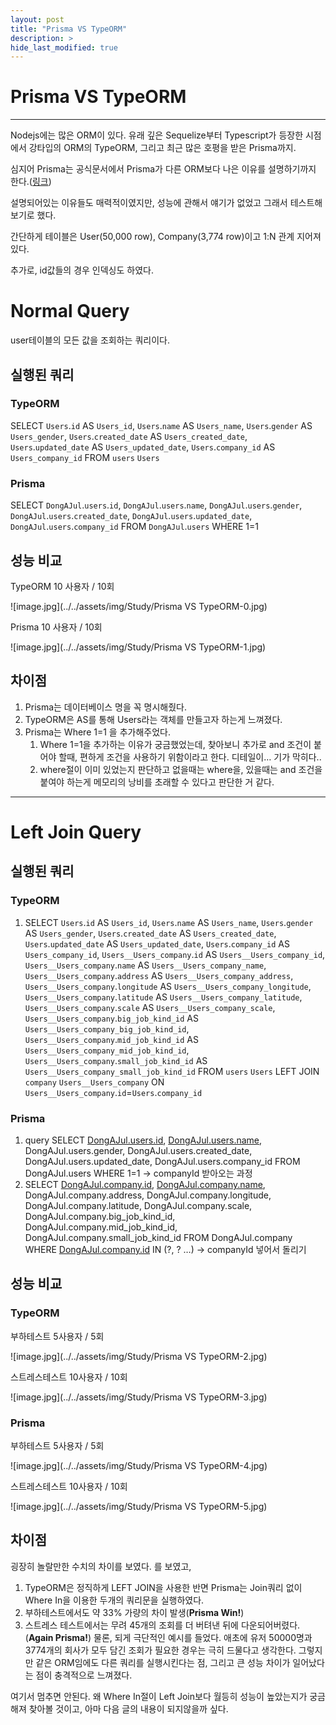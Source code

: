 ```yaml
---
layout: post
title: "Prisma VS TypeORM"
description: >
hide_last_modified: true
---
```


# Prisma VS TypeORM

---

Nodejs에는 많은 ORM이 있다. 유래 깊은 Sequelize부터 Typescript가 등장한 시점에서 강타입의 ORM의 TypeORM, 그리고 최근 많은 호평을 받은 Prisma까지.

심지어 Prisma는 공식문서에서 Prisma가 다른 ORM보다 나은 이유를 설명하기까지 한다.([링크](https://www.prisma.io/docs/orm/more/comparisons))

설명되어있는 이유들도 매력적이였지만, 성능에 관해서 얘기가 없었고 그래서 테스트해보기로 했다.

간단하게 테이블은 User(50,000 row), Company(3,774 row)이고 1:N 관계 지어져 있다.

추가로, id값들의 경우 인덱싱도 하였다.

# Normal Query

user테이블의 모든 값을 조회하는 쿼리이다.

## 실행된 쿼리

### TypeORM

SELECT `Users`.`id` AS `Users_id`, `Users`.`name` AS `Users_name`, `Users`.`gender` AS `Users_gender`, `Users`.`created_date` AS `Users_created_date`, `Users`.`updated_date` AS `Users_updated_date`, `Users`.`company_id` AS `Users_company_id` FROM `users` `Users`

### Prisma

SELECT `DongAJul`.`users`.`id`, `DongAJul`.`users`.`name`, `DongAJul`.`users`.`gender`, `DongAJul`.`users`.`created_date`, `DongAJul`.`users`.`updated_date`, `DongAJul`.`users`.`company_id` FROM `DongAJul`.`users` WHERE 1=1

## 성능 비교

TypeORM 10 사용자 / 10회

![image.jpg](../../assets/img/Study/Prisma VS TypeORM-0.jpg)

Prisma 10 사용자 / 10회

![image.jpg](../../assets/img/Study/Prisma VS TypeORM-1.jpg)

## 차이점

1. Prisma는 데이터베이스 명을 꼭 명시해줬다.
2. TypeORM은 AS를 통해 Users라는 객체를 만들고자 하는게 느껴졌다.
3. Prisma는 Where 1=1 을 추가해주었다.
    1. Where 1=1을 추가하는 이유가 궁금했었는데, 찾아보니 추가로 and 조건이 붙어야 할때, 편하게 조건을 사용하기 위함이라고 한다. 디테일이… 기가 막히다..
    2. where절이 이미 있었는지 판단하고 없을때는 where을, 있을때는 and 조건을 붙여야 하는게 메모리의 낭비를 초래할 수 있다고 판단한 거 같다.

---

# Left Join Query

## 실행된 쿼리

### TypeORM

1. SELECT `Users`.`id` AS `Users_id`, `Users`.`name` AS `Users_name`, `Users`.`gender` AS `Users_gender`, `Users`.`created_date` AS `Users_created_date`, `Users`.`updated_date` AS `Users_updated_date`, `Users`.`company_id` AS `Users_company_id`, `Users__Users_company`.`id` AS `Users__Users_company_id`, `Users__Users_company`.`name` AS `Users__Users_company_name`, `Users__Users_company`.`address` AS `Users__Users_company_address`, `Users__Users_company`.`longitude` AS `Users__Users_company_longitude`, `Users__Users_company`.`latitude` AS `Users__Users_company_latitude`, `Users__Users_company`.`scale` AS `Users__Users_company_scale`, `Users__Users_company`.`big_job_kind_id` AS `Users__Users_company_big_job_kind_id`, `Users__Users_company`.`mid_job_kind_id` AS `Users__Users_company_mid_job_kind_id`, `Users__Users_company`.`small_job_kind_id` AS `Users__Users_company_small_job_kind_id` FROM `users` `Users` LEFT JOIN `company` `Users__Users_company` ON `Users__Users_company`.`id`=`Users`.`company_id`

### Prisma

1. query SELECT [DongAJul.users.id](http://dongajul.users.id/), [DongAJul.users.name](http://dongajul.users.name/), DongAJul.users.gender, DongAJul.users.created_date, DongAJul.users.updated_date, DongAJul.users.company_id FROM DongAJul.users WHERE 1=1
   → companyId 받아오는 과정
2. SELECT [DongAJul.company.id](http://dongajul.company.id/), [DongAJul.company.name](http://dongajul.company.name/), DongAJul.company.address, DongAJul.company.longitude, DongAJul.company.latitude, DongAJul.company.scale, DongAJul.company.big_job_kind_id, DongAJul.company.mid_job_kind_id, DongAJul.company.small_job_kind_id FROM DongAJul.company WHERE [DongAJul.company.id](http://dongajul.company.id/) IN (?, ? …)
   → companyId 넣어서 돌리기

## 성능 비교

### TypeORM

부하테스트 5사용자 / 5회

![image.jpg](../../assets/img/Study/Prisma VS TypeORM-2.jpg)

스트레스테스트 10사용자 / 10회

![image.jpg](../../assets/img/Study/Prisma VS TypeORM-3.jpg)

### Prisma

부하테스트 5사용자 / 5회

![image.jpg](../../assets/img/Study/Prisma VS TypeORM-4.jpg)

스트레스테스트 10사용자 / 10회

![image.jpg](../../assets/img/Study/Prisma VS TypeORM-5.jpg)

## 차이점

굉장히 놀랄만한 수치의 차이를 보였다. 를 보였고,

1. TypeORM은 정직하게 LEFT JOIN을 사용한 반면 Prisma는 Join쿼리 없이 Where In을 이용한 두개의 쿼리문을 실행하였다.
2. 부하테스트에서도 약 33% 가량의 차이 발생(**Prisma Win!**)
3. 스트레스 테스트에서는 무려 45개의 조회를 더 버텨낸 뒤에 다운되어버렸다.(**Again Prisma!**)
   물론, 되게 극단적인 예시를 들었다. 애초에 유저 50000명과 3774개의 회사가 모두 담긴 조회가 필요한 경우는 극히 드물다고 생각한다. 그렇지만 같은 ORM임에도 다른 쿼리를 실행시킨다는 점, 그리고 큰 성능 차이가 일어났다는 점이 충격적으로 느껴졌다.

여기서 멈추면 안된다. 왜 Where In절이 Left Join보다 월등히 성능이 높았는지가 궁금해져 찾아볼 것이고, 아마 다음 글의 내용이 되지않을까 싶다.
